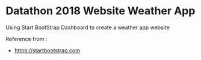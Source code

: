 # Datathon 2018 Website Weather App


Using Start BootStrap Dashboard to create a weather app website

Reference from :

* https://startbootstrap.com

